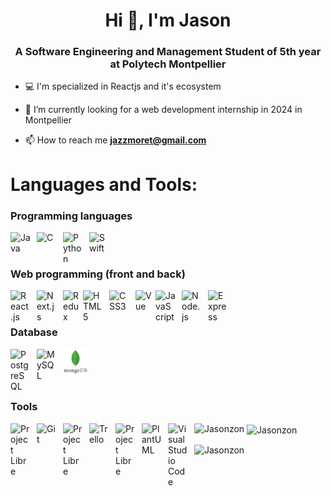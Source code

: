 <h1 align="center">Hi 👋, I'm Jason</h1>
<h3 align="center">A Software Engineering and Management Student of 5th year at Polytech Montpellier</h3>

- 💻 I'm specialized in Reactjs and it's ecosystem

- 🔭 I’m currently looking for a web development internship in 2024 in Montpellier

- 📫 How to reach me **jazzmoret@gmail.com**

# Languages and Tools:

<h3>Programming languages</h3>

<a href="https://dev.java/" target="blank">
  <img align="left" alt="Java" width="32px" src="img/java-logo.png" style="padding-right:10px;"/>
</a>
  
<a href="https://en.cppreference.com/w/" target="blank">
  <img align="left" alt="C" width="32px" src="img/c-logo.png" style="padding-right:10px;"/>
</a>
  
<a href="https://www.python.org/" target="blank">
  <img align="left" alt="Python" width="32px" src="img/python-logo.png" style="padding-right:10px;"/>
</a>
    
<a href="https://www.swift.org/" target="blank">
  <img align="left" alt="Swift" width="32px" src="img/swift-logo.png" style="padding-right:10px;"/>
</a>
  
<br/>
<br/>
<h3>Web programming (front and back)</h3>

<a href="https://reactjs.org/" target="blank">
  <img align="left" alt="React.js" width="32px" src="https://upload.wikimedia.org/wikipedia/commons/thumb/a/a7/React-icon.svg/512px-React-icon.svg.png" style="padding-right:10px;"/>
</a>

<a href="https://nextjs.org/" target="blank">
  <img align="left" alt="Next.js" width="32px" src="https://assets.vercel.com/image/upload/front/assets/design/nextjs-black-logo.svg" style="padding-right:10px;"/>
</a>

<a href="https://redux.js.org/" target="blank">
  <img align="left" alt="Redux" width="32px" src="https://redux.js.org/img/redux.svg"/>
</a>

<a href="https://developer.mozilla.org/en-US/docs/Web/HTML" target="blank">
  <img align="left" alt="HTML5" width="32px" src="img/html-logo.png" style="padding-right:10px;"/>
</a>

<a href="https://developer.mozilla.org/en-US/docs/Web/CSS" target="blank">
  <img align="left" alt="CSS3" width="32px" src="img/css-logo.png" style="padding-right:10px;"/>
</a>

<a href="https://vuejs.org/" target="blank">
  <img align="left" alt="Vue" width="32px" src="img/vue-logo.png"/>
</a>

<a href="https://developer.mozilla.org/en-US/docs/Web/JavaScript" target="blank">
  <img align="left" alt="JavaScript" width="32px" src="img/javascript-logo.png" style="padding-right:10px;"/>
</a>

<a href="https://nodejs.org/en/" target="blank">
  <img align="left" alt="Node.js" width="32px" src="img/nodejs-logo.png" style="padding-right:10px;"/>
</a>

<a href="https://expressjs.com/" target="blank">
  <img align="left" alt="Express" width="32px" src="img/express-logo.png" style="padding-right:10px;"/>
</a>

<br/>
<br/>
<h3>Database</h3>

<a href="https://www.postgresql.org/" target="blank">
  <img align="left" alt="PostgreSQL" width="32px" src="img/postgresql-logo.png" style="padding-right:10px;"/>
</a>

<a href="https://www.mysql.com/" target="blank">
  <img align="left" alt="MySQL" width="32px" src="img/mysql-logo.png" style="padding-right:10px;"/>
</a>

<a href="https://www.mongodb.com/" target="_blank" rel="noreferrer"> 
  <img src="https://raw.githubusercontent.com/devicons/devicon/master/icons/mongodb/mongodb-original-wordmark.svg" alt="mongodb" width="40" height="40"/>
</a>

<br/>
<br/>
<h3>Tools</h3>

<a href="https://en.wikipedia.org/wiki/Bash_(Unix_shell)" target="blank">
  <picture width="32px">
    <source media="(prefers-color-scheme: dark)" srcset="img/terminal-dark.svg">
    <img align="left" width="32px" alt="Project Libre" src="img/terminal-light.svg" style="padding-right:10px;"/>
  </picture>
</a>

<a href="https://git-scm.com/" target="blank">
  <img align="left" alt="Git" width="32px" src="img/git-logo.png" style="padding-right:10px;"/>
</a>

<a href="https://github.com/" target="blank">
  <picture width="32px">
    <source media="(prefers-color-scheme: dark)" srcset="img/github-logo-light.png">
    <img align="left" width="32px" alt="Project Libre" src="img/github-logo-dark.png" style="padding-right:10px;"/>
  </picture>
</a>

<a href="https://trello.com/en" target="blank">
  <img align="left" alt="Trello" width="32px" src="img/trello-logo.png" style="padding-right:10px;"/>
</a>

<a href="https://www.projectlibre.com/" target="blank">
  <picture width="32px">
    <source media="(prefers-color-scheme: dark)" srcset="img/projectlibre-logo-light.png">
    <img align="left" width="32px" alt="Project Libre" src="img/projectlibre-logo-dark.png" style="padding-right:10px;"/>
  </picture>
</a>

<a href="http://www.plantuml.com/" target="blank">
  <img align="left" alt="PlantUML" width="32px" src="img/plantuml-logo.png" style="padding-right:10px;"/>
</a>

<a href="https://code.visualstudio.com/" target="blank">
  <img align="left" alt="Visual Studio Code" width="32px" src="img/vscode-logo.png" style="padding-right:10px;"/>
</a>

<p><img align="left" src="https://github-readme-stats.vercel.app/api/top-langs?username=Jasonzon&show_icons=true&theme=tokyonight&locale=en&layout=compact" alt="Jasonzon" /></p>

<p>&nbsp;<img align="center" src="https://github-readme-stats.vercel.app/api?username=Jasonzon&show_icons=true&theme=tokyonight&locale=en" alt="Jasonzon" /></p>

<p><img align="center" src="https://github-readme-streak-stats.herokuapp.com/?user=Jasonzon&theme=tokyonight" alt="Jasonzon" /></p>
